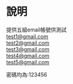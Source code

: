 <h1>說明</h1>

提供五組email帳號供測試<br>
test1@gmail.com<br>
test2@gmail.com<br>
test3@gmail.com<br>
test4@gmail.com<br>
test5@gmail.com<br>

密碼均為:123456
